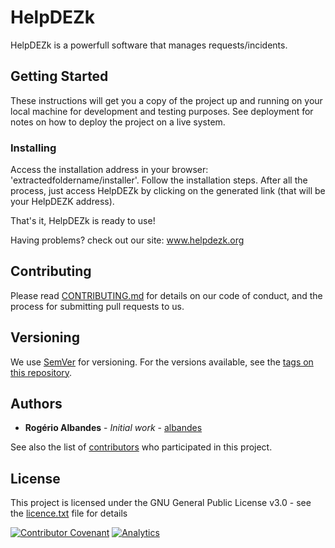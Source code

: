 # HelpDEZk

HelpDEZk is a powerfull software that manages requests/incidents.

## Getting Started

These instructions will get you a copy of the project up and running on your local machine for development and testing purposes. See deployment for notes on how to deploy the project on a live system.

### Installing

Access the installation address in your browser: 'extractedfoldername/installer'.
Follow the installation steps.
After all the process, just access HelpDEZk by clicking on the generated link (that will be your HelpDEZK address).

That's it, HelpDEZk is ready to use!

Having problems? check out our site: www.helpdezk.org


## Contributing

Please read [CONTRIBUTING.md](https://github.com/albandes/helpdezk/blob/master/CONTRIBUTING.md) for details on our code of conduct, and the process for submitting pull requests to us.

## Versioning

We use [SemVer](http://semver.org/) for versioning. For the versions available, see the [tags on this repository](https://github.com/your/project/tags).

## Authors

* **Rogério Albandes** - *Initial work* - [albandes](https://github.com/albandes)

See also the list of [contributors](https://github.com/albandes/helpdezk/contributors) who participated in this project.

## License

This project is licensed under the GNU General Public License v3.0 - see the [licence.txt](licence.txt) file for details

[![Contributor Covenant](https://img.shields.io/badge/Contributor%20Covenant-v1.4%20adopted-ff69b4.svg)](CODE_OF_CONDUCT.md)
[![Analytics](https://ga-beacon.appspot.com/UA-34284783-2/chromeskel_a/readme)](https://github.com/igrigorik/ga-beacon)


